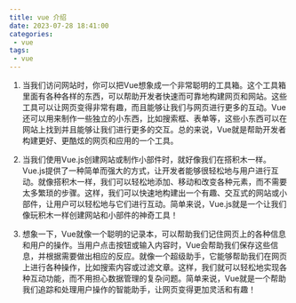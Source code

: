 ```yaml
---
title: vue 介绍
date: 2023-07-28 18:41:00
categories:
 - vue
tags:
 - vue
---
```


1. 当我们访问网站时，你可以把Vue想象成一个非常聪明的工具箱。这个工具箱里面有各种各样的东西，可以帮助开发者快速而可靠地构建网页和网站。这些工具可以让网页变得非常有趣，而且能够让我们与网页进行更多的互动。Vue还可以用来制作一些独立的小东西，比如搜索框、表单等，这些小东西可以在网站上找到并且能够让我们进行更多的交互。总的来说，Vue就是帮助开发者构建更好、更酷炫的网页和应用的一个工具。

2. 当我们使用Vue.js创建网站或制作小部件时，就好像我们在搭积木一样。Vue.js提供了一种简单而强大的方式，让开发者能够很轻松地与用户进行互动。就像搭积木一样，我们可以轻松地添加、移动和改变各种元素，而不需要太多繁琐的步骤。这样，我们可以快速地构建出一个有趣、交互式的网站或小部件，让用户可以轻松地与它们进行互动。简单来说，Vue.js就是一个让我们像玩积木一样创建网站和小部件的神奇工具！

3. 想象一下，Vue就像一个聪明的记录本，可以帮助我们记住网页上的各种信息和用户的操作。当用户点击按钮或输入内容时，Vue会帮助我们保存这些信息，并根据需要做出相应的反应。就像一个超级助手，它能够帮助我们在网页上进行各种操作，比如搜索内容或过滤文章。这样，我们就可以轻松地实现各种互动功能，而不用担心数据管理的复杂问题。简单来说，Vue就是一个帮助我们追踪和处理用户操作的智能助手，让网页变得更加灵活和有趣！